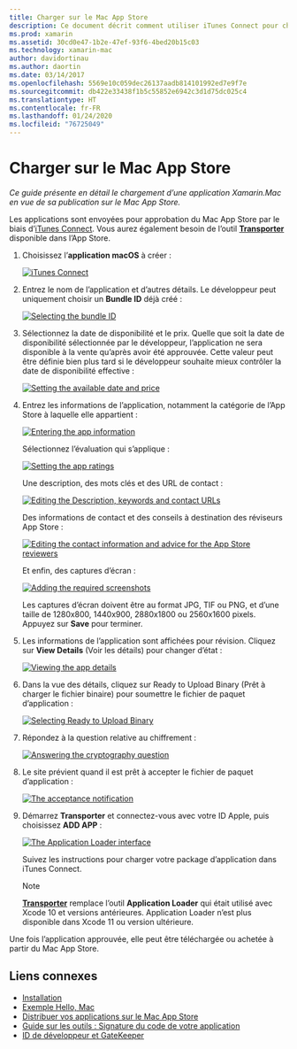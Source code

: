 ```yaml
---
title: Charger sur le Mac App Store
description: Ce document décrit comment utiliser iTunes Connect pour charger une application Xamarin.Mac dans le Mac App Store. Il présente les informations requises par iTunes Connect pour terminer le processus.
ms.prod: xamarin
ms.assetid: 30cd0e47-1b2e-47ef-93f6-4bed20b15c03
ms.technology: xamarin-mac
author: davidortinau
ms.author: daortin
ms.date: 03/14/2017
ms.openlocfilehash: 5569e10c059dec26137aadb814101992ed7e9f7e
ms.sourcegitcommit: db422e33438f1b5c55852e6942c3d1d75dc025c4
ms.translationtype: HT
ms.contentlocale: fr-FR
ms.lasthandoff: 01/24/2020
ms.locfileid: "76725049"
---
```

# <a name="upload-to-mac-app-store"></a>Charger sur le Mac App Store

_Ce guide présente en détail le chargement d’une application Xamarin.Mac en vue de sa publication sur le Mac App Store._

Les applications sont envoyées pour approbation du Mac App Store par le biais d’[iTunes Connect](https://itunesconnect.apple.com/). Vous aurez également besoin de l’outil [**Transporter**](https://apps.apple.com/us/app/transporter/id1450874784?mt=12) disponible dans l’App Store.

1. Choisissez l’**application macOS** à créer :

    [![](uploading-images/image65.png "iTunes Connect")](uploading-images/image65.png#lightbox)

2. Entrez le nom de l’application et d’autres détails. Le développeur peut uniquement choisir un **Bundle ID** déjà créé :

    [![](uploading-images/image66.png "Selecting the bundle ID")](uploading-images/image66.png#lightbox)

3. Sélectionnez la date de disponibilité et le prix. Quelle que soit la date de disponibilité sélectionnée par le développeur, l’application ne sera disponible à la vente qu’après avoir été approuvée. Cette valeur peut être définie bien plus tard si le développeur souhaite mieux contrôler la date de disponibilité effective :

    [![](uploading-images/image67.png "Setting the available date and price")](uploading-images/image67.png#lightbox)

4. Entrez les informations de l’application, notamment la catégorie de l’App Store à laquelle elle appartient :

    [![](uploading-images/image68.png "Entering the app information")](uploading-images/image68.png#lightbox)

    Sélectionnez l’évaluation qui s’applique :

    [![](uploading-images/image69.png "Setting the app ratings")](uploading-images/image69.png#lightbox)

    Une description, des mots clés et des URL de contact :

    [![](uploading-images/image70.png "Editing the Description, keywords and contact URLs")](uploading-images/image70.png#lightbox)

    Des informations de contact et des conseils à destination des réviseurs App Store :

    [![](uploading-images/image71.png "Editing the contact information and advice for the App Store reviewers")](uploading-images/image71.png#lightbox)

    Et enfin, des captures d’écran :

    [![](uploading-images/image72.png "Adding the required screenshots")](uploading-images/image72.png#lightbox)

    Les captures d’écran doivent être au format JPG, TIF ou PNG, et d’une taille de 1280x800, 1440x900, 2880x1800 ou 2560x1600 pixels. Appuyez sur **Save** pour terminer.

5. Les informations de l’application sont affichées pour révision. Cliquez sur **View Details** (Voir les détails) pour changer d’état :

    [![](uploading-images/image73.png "Viewing the app details")](uploading-images/image73.png#lightbox)

6. Dans la vue des détails, cliquez sur Ready to Upload Binary (Prêt à charger le fichier binaire) pour soumettre le fichier de paquet d’application :

    [![](uploading-images/image74.png "Selecting Ready to Upload Binary")](uploading-images/image74.png#lightbox)

7. Répondez à la question relative au chiffrement :

    [![](uploading-images/image75.png "Answering the cryptography question")](uploading-images/image75.png#lightbox)

8. Le site prévient quand il est prêt à accepter le fichier de paquet d’application :

    [![](uploading-images/image76.png "The acceptance notification")](uploading-images/image76.png#lightbox)

9. Démarrez **Transporter** et connectez-vous avec votre ID Apple, puis choisissez **ADD APP** :

    [![](uploading-images/transporter01-sml.png "The Application Loader interface")](uploading-images/transporter01.png#lightbox)

    Suivez les instructions pour charger votre package d’application dans iTunes Connect.

    > [!NOTE]
    > [**Transporter**](https://apps.apple.com/us/app/transporter/id1450874784?mt=12) remplace l’outil **Application Loader** qui était utilisé avec Xcode 10 et versions antérieures.
    > Application Loader n’est plus disponible dans Xcode 11 ou version ultérieure.

Une fois l’application approuvée, elle peut être téléchargée ou achetée à partir du Mac App Store.

## <a name="related-links"></a>Liens connexes

- [Installation](~//mac/get-started/installation.md)
- [Exemple Hello, Mac](~/mac/get-started/hello-mac.md)
- [Distribuer vos applications sur le Mac App Store](https://developer.apple.com/devcenter/mac/checklist/)
- [Guide sur les outils : Signature du code de votre application](https://developer.apple.com/library/mac/#documentation/ToolsLanguages/Conceptual/OSXWorkflowGuide/CodeSigning/CodeSigning.html)
- [ID de développeur et GateKeeper](https://developer.apple.com/developer-id/)
